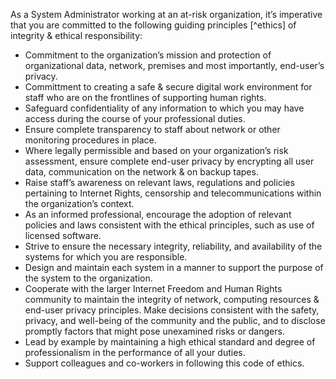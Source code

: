 
As a System Administrator working at an at-risk organization, it’s imperative that you are committed to the following guiding principles [^ethics] of integrity & ethical responsibility:

- Commitment to the organization’s mission and protection of organizational data, network, premises and most importantly, end-user’s privacy.
- Committment to creating a safe & secure digital work environment for staff who are on the frontlines of supporting human rights.
- Safeguard confidentiality of any information to which you may have access during the course of your professional duties.
- Ensure complete transparency to staff about network or other monitoring procedures in place.
- Where legally permissible and based on your organization’s risk assessment, ensure complete end-user privacy by encrypting all user data, communication on the network & on backup tapes.
- Raise staff’s awareness on relevant laws, regulations and policies pertaining to Internet Rights, censorship and telecommunications within the organization’s context.
- As an informed professional, encourage the adoption of relevant policies and laws consistent with the ethical principles, such as use of licensed software.
- Strive to ensure the necessary integrity, reliability, and availability of the systems for which you are responsible.
- Design and maintain each system in a manner to support the purpose of the system to the organization.
- Cooperate with the larger Internet Freedom and Human Rights community to maintain the integrity of network, computing resources & end-user privacy principles. Make decisions consistent with the safety, privacy, and well-being of the community and the public, and to disclose promptly factors that might pose unexamined risks or dangers.
- Lead by example by maintaining a high ethical standard and degree of professionalism in the performance of all your duties.
- Support colleagues and co-workers in following this code of ethics.
